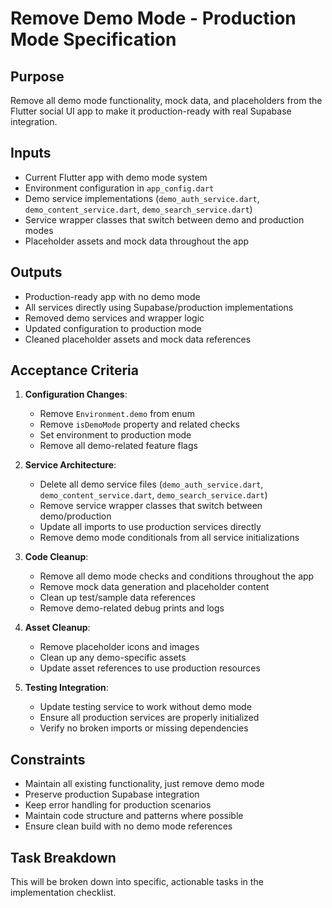 # Remove Demo Mode - Production Mode Specification

## Purpose
Remove all demo mode functionality, mock data, and placeholders from the Flutter social UI app to make it production-ready with real Supabase integration.

## Inputs
- Current Flutter app with demo mode system
- Environment configuration in `app_config.dart`
- Demo service implementations (`demo_auth_service.dart`, `demo_content_service.dart`, `demo_search_service.dart`)
- Service wrapper classes that switch between demo and production modes
- Placeholder assets and mock data throughout the app

## Outputs
- Production-ready app with no demo mode
- All services directly using Supabase/production implementations
- Removed demo services and wrapper logic
- Updated configuration to production mode
- Cleaned placeholder assets and mock data references

## Acceptance Criteria
1. **Configuration Changes**:
   - Remove `Environment.demo` from enum
   - Remove `isDemoMode` property and related checks
   - Set environment to production mode
   - Remove all demo-related feature flags

2. **Service Architecture**:
   - Delete all demo service files (`demo_auth_service.dart`, `demo_content_service.dart`, `demo_search_service.dart`)
   - Remove service wrapper classes that switch between demo/production
   - Update all imports to use production services directly
   - Remove demo mode conditionals from all service initializations

3. **Code Cleanup**:
   - Remove all demo mode checks and conditions throughout the app
   - Remove mock data generation and placeholder content
   - Clean up test/sample data references
   - Remove demo-related debug prints and logs

4. **Asset Cleanup**:
   - Remove placeholder icons and images
   - Clean up any demo-specific assets
   - Update asset references to use production resources

5. **Testing Integration**:
   - Update testing service to work without demo mode
   - Ensure all production services are properly initialized
   - Verify no broken imports or missing dependencies

## Constraints
- Maintain all existing functionality, just remove demo mode
- Preserve production Supabase integration
- Keep error handling for production scenarios
- Maintain code structure and patterns where possible
- Ensure clean build with no demo mode references

## Task Breakdown
This will be broken down into specific, actionable tasks in the implementation checklist.
